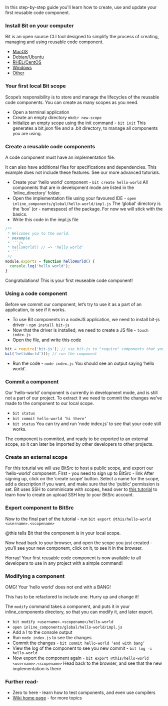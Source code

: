 In this step-by-step guide you'll learn how to create, use and update your first reusable code component.

### Install Bit on your computer
Bit is an open source CLI tool designed to simplify the process of creating, managing and using reusable code component.
* [MacOS](install#macos)
* [Debian/Ubuntu](nstall#debianubuntu-linux)
* [RHEL/CentOS](install#centos--fedora--rhel)
* [Windows](install#windows)
* [Other](install#other)

### Your first local Bit scope
Scope’s responsibility is to store and manage the lifecycles of the reusable code components. You can create as many scopes as you need.
* Open a terminal application
* Create an empty directory `mkdir new-scope`
* Initialize an empty scope using the init command - `bit init`
This generates a bit.json file and a .bit directory, to manage all components you are using.

### Create a reusable code components
A code component must have an implementation file.

It can also have additional files for specifications and dependencies. This example does not include these features. See our more advanced tutorials.
* Create your ‘hello world’ component - `bit create hello-world`
    All components that are in development mode are listed in the ‘inline_directory’ folder.
* Open the implementation file using your favoured IDE - `open inline_components/global/hello-world/impl.js`
The ‘global’ directory is the ‘box’ (or - namespace) of the package. For now we will stick with the basics.
* Write this code in the impl.js file
```js
/**
 * Welcomes you to the world.
 * @example
 * ```js
 * helloWorld() // => 'hello world'
 * ```
 */
module.exports = function helloWorld() {
  console.log('hello world');
}
```
Congratulations! This is your first reuseable code component!

### Using a code component
Before we commit our component, let’s try to use it as a part of an application, to see if it works.
* To use Bit components in a nodeJS application, we need to install bit-js driver - `npm install bit-js`
* Now that the driver is installed, we need to create a JS file - `touch index.js`
* Open the file, and write this code
```js
bit = require('bit-js'); // use bit-js to "require" components that you have in your scope
bit('helloWorld')(); // run the component
```
* Run the code - `node index.js`
You should see an output saying ‘hello world’.

### Commit a component
Our ‘hello-world’ component is currently in development mode, and is still not a part of our project. To extract it we need to commit the changes we’ve made to the component to our local scope.
* `bit status`
* `bit commit hello-world ‘hi there’`
* `bit status`
You can try and run ‘node index.js’ to see that your code still works.

The component is commited, and ready to be exported to an external scope, so it can later be imported by other developers to other projects.

### Create an external scope
For this toturial we will use BitSrc to host a public scope, and export our ‘hello-world’ component.
First - you need to sign up to BitSrc - link
After signing up, click on the ‘create scope’ button. Select a name for the scope, add a description if you want, and make sure that the ‘public’ permission is set.
Bit uses SSH to comminicate with scopes, head over to [this tutorial](Manage-SSH-Keys) to learn how to create an upload SSH key to your BitSrc account.

### Export component to BitSrc
Now to the final part of the tutorial - run `bit export @this/hello-world <username>.<scopename>`

@this tells Bit that the component is in your local scope.

Now head back to your browser, and open the scope you just created - you’ll see your new component, click on it, to see it in the browser.

Horray! Your first reusable code component is now available to all developers to use in any project with a simple command!

### Modifying a component
OMG! Your ‘hello world’ does not end with a BANG!

This has to be refactored to include one. Hurry up and change it! 

The `modify` command takes a component, and puts it in your inline_components directory, so that you can modify it, and later export.
* `bit modify <username>.<scopename>/hello-world`
* `open inline_components/global/hello-world/impl.js`
* Add a ! to the console output
* Run `node index.js` to see the changes
* Commit the changes - `bit commit hello-world ‘end with bang’`
* View the log of the component to see you new commit - `bit log -i hello-world`
* Now export the component again - `bit export @this/hello-world <username>.<scopename>`
Head back to the browser, and see that the new implementation is there

### Further read-
* Zero to here - learn how to test components, and even use compilers
* [Wiki home page](wiki) - for more topics